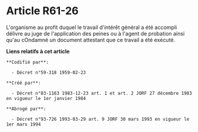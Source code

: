 # Article R61-26

L'organisme au profit duquel le travail d'intérêt général a été accompli délivre au juge de l'application des peines ou à
l'agent de probation ainsi qu'au cOndamné un document attestant que ce travail a été exécuté.

**Liens relatifs à cet article**

	**Codifié par**:

	  - Décret n°59-318 1959-02-23

	**Créé par**:

	  - Décret n°83-1163 1983-12-23 art. 1 et art. 2 JORF 27 décembre 1983 en vigueur le 1er janvier 1984

	**Abrogé par**:

	  - Décret n°93-726 1993-03-29 art. 9 JORF 30 mars 1993 en vigueur le 1er mars 1994
